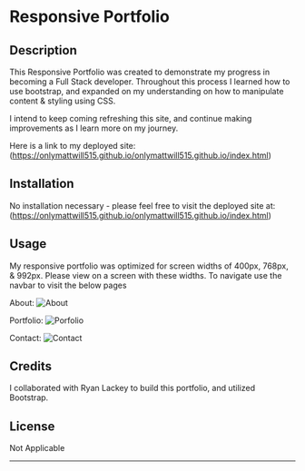 # Responsive Portfolio

## Description 

This Responsive Portfolio was created to demonstrate my progress in becoming a Full Stack developer. Throughout this process I learned how to use bootstrap, and expanded on my understanding on how to manipulate content & styling using CSS.

 I intend to keep coming refreshing this site, and continue making improvements as I learn more on my journey.

Here is a link to my deployed site: (https://onlymattwill515.github.io/onlymattwill515.github.io/index.html)


## Installation

No installation necessary - please feel free to visit the deployed site at: (https://onlymattwill515.github.io/onlymattwill515.github.io/index.html)


## Usage 

My responsive portfolio was optimized for screen widths of 400px, 768px, & 992px. Please view on a screen with these widths. 
To navigate use the navbar to visit the below pages


About:
![About](../onlymattwill515.github.io/assets/images/AboutMe_Index.png)

Portfolio:
![Porfolio](../onlymattwill515.github.io/assets/images/Portfolio.png)

Contact:
![Contact](../onlymattwill515.github.io/assets/images/Contact.png)


## Credits

I collaborated with Ryan Lackey to build this portfolio, and utilized Bootstrap.


## License

Not Applicable


---
